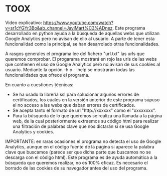 # TOOX

Video explicativo: https://www.youtube.com/watch?v=sr1cYGYr3Bo&ab_channel=JaviMart%C3%ADnez.
Este programa desarrollado en python ayuda a la búsqueda de aquellas webs que utilizan Google Analytics pero 
no avisan de ello al usuario. A parte de tener esta funcionalidad como la principal, se han desarrolado otras
funcionalidades.

A rasgos generales el programa lee del fichero "url.txt" las urls que queremos comprobar. El progarama mostrará
en rojo las urls de las webs que contienen el uso de Google Analytics pero no avisan de sus cookies al usuario.
Mediante la opción -h o --help se mostrarán todas las funcionalidades que ofrece el programa.

En cuanto a cuestiones técnicas:
- Se ha usado la librería ssl para solucionar algunos errores de certificados, los cuales en la versión
  anterior de este programa supuso el no acceso a las webs que daban errores de certificados.
- Se acepta tanto el formato de url  "http://xxxxxx" como el "xxxxxxxx".
- Para la búsqueda de lo que queremos se realiza una llamada a la página web, de la cual posteriormente 
  extraemos su código html para realizar una filtración de palabras clave que nos dictarán si se usa Google 
  Analytics y cookies.

IMPORTANTE: en raras ocasiones el programa no detecta el uso de Google Analytics, aunque en el código 
fuente de la página si aparece la palabra clave que buscamos (parece ser que dicha parte que buscamos no se 
descarga con el código html). Este programa es de ayuda automática a la búsqueda que queremos realizar, no es 
100% eficaz. 
Es necesario el borrado de las cookies de su navegador antes del uso del programa.